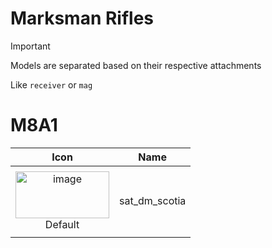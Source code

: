 # Marksman Rifles

> [!IMPORTANT]
> Models are separated based on their respective attachments
>
> Like `receiver` or `mag`



# M8A1
| Icon | Name |
| :--: | :--: | 
| | | | | 
<img width="150" height="75" alt="image" src="https://github.com/user-attachments/assets/bc558ecd-a7c3-4312-8d56-83ba181427a4" /> <br> Default | sat_dm_scotia | 
| | | | | 









